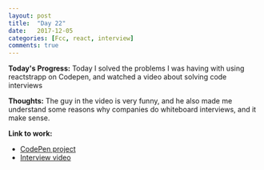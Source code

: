 ```yaml
---
layout: post
title:  "Day 22"
date:   2017-12-05
categories: [Fcc, react, interview]
comments: true
---
```

**Today's Progress:** Today I solved the problems I was having with using reactstrapp on Codepen, and watched a video about solving code interviews

**Thoughts:** The guy in the video is very funny, and he also made me understand some reasons why companies do whiteboard interviews, and it make sense.

**Link to work:**
* [CodePen project](https://codepen.io/camilavilarinho/pen/EyLZwk)
* [Interview video](https://www.youtube.com/watch?v=1wMBw38rAlw)
